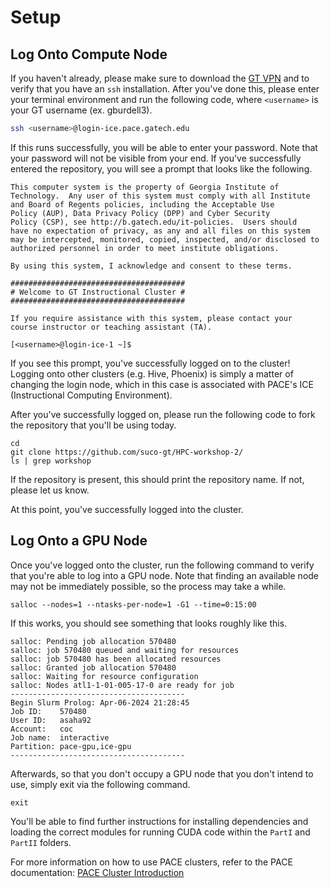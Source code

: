 # Setup

## Log Onto Compute Node

If you haven't already, please make sure to download the [GT VPN](https://gatech.service-now.com/home?id=kb_article_view&sysparm_article=KB0042139) and to verify that you have an ``ssh`` installation. After you've done this, please enter your terminal environment and run the following code, where ``<username>`` is your GT username (ex. gburdell3).
```bash
ssh <username>@login-ice.pace.gatech.edu
```
If this runs successfully, you will be able to enter your password. Note that your password will not be visible from your end. If you've successfully entered the repository, you will see a prompt that looks like the following. 

```
This computer system is the property of Georgia Institute of
Technology.  Any user of this system must comply with all Institute
and Board of Regents policies, including the Acceptable Use
Policy (AUP), Data Privacy Policy (DPP) and Cyber Security
Policy (CSP), see http://b.gatech.edu/it-policies.  Users should
have no expectation of privacy, as any and all files on this system
may be intercepted, monitored, copied, inspected, and/or disclosed to
authorized personnel in order to meet institute obligations.

By using this system, I acknowledge and consent to these terms.

#######################################
# Welcome to GT Instructional Cluster #
#######################################

If you require assistance with this system, please contact your
course instructor or teaching assistant (TA).

[<username>@login-ice-1 ~]$ 
```

If you see this prompt, you've successfully logged on to the cluster! Logging onto other clusters (e.g. Hive, Phoenix) is simply a matter of changing the login node, which in this case is associated with PACE's ICE (Instructional Computing Environment). 

After you've successfully logged on, please run the following code to fork the repository that you'll be using today. 
```
cd
git clone https://github.com/suco-gt/HPC-workshop-2/    
ls | grep workshop 
```
If the repository is present, this should print the repository name. If not, please let us know. 

At this point, you've successfully logged into the cluster. 

## Log Onto a GPU Node

Once you've logged onto the cluster, run the following command to verify that you're able to log into a GPU node. Note that finding an available node may not be immediately possible, so the process may take a while.

```
salloc --nodes=1 --ntasks-per-node=1 -G1 --time=0:15:00
```
If this works, you should see something that looks roughly like this.
```
salloc: Pending job allocation 570480
salloc: job 570480 queued and waiting for resources
salloc: job 570480 has been allocated resources
salloc: Granted job allocation 570480
salloc: Waiting for resource configuration
salloc: Nodes atl1-1-01-005-17-0 are ready for job
---------------------------------------
Begin Slurm Prolog: Apr-06-2024 21:28:45
Job ID:    570480
User ID:   asaha92
Account:   coc
Job name:  interactive
Partition: pace-gpu,ice-gpu
---------------------------------------
```
Afterwards, so that you don't occupy a GPU node that you don't intend to use, simply exit via the following command.
```
exit
```
You'll be able to find further instructions for installing dependencies and loading the correct modules for running CUDA code within the ``PartI`` and ``PartII`` folders.

For more information on how to use PACE clusters, refer to the PACE documentation: [PACE Cluster Introduction](https://gatech.service-now.com/home?id=kb_article_view&sysparm_article=KB0042355)
